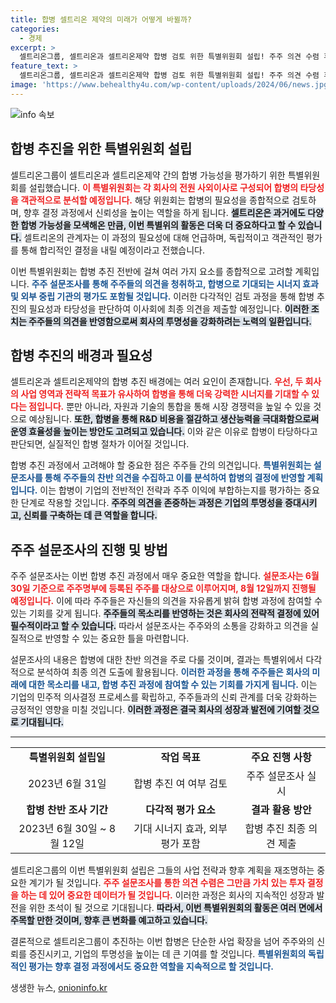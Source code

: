 ```yaml
---
title: 합병 셀트리온 제약의 미래가 어떻게 바뀔까?
categories:
  - 경제
excerpt: >
  셀트리온그룹, 셀트리온과 셀트리온제약 합병 검토 위한 특별위원회 설립! 주주 의견 수렴 후 합병 추진 여부 결정. 당신의 생각은? 클릭해서 자세히 알아보세요!
feature_text: >
  셀트리온그룹, 셀트리온과 셀트리온제약 합병 검토 위한 특별위원회 설립! 주주 의견 수렴 후 합병 추진 여부 결정. 당신의 생각은? 클릭해서 자세히 알아보세요!
image: 'https://www.behealthy4u.com/wp-content/uploads/2024/06/news.jpg'
---
```


<p><img src="https://www.behealthy4u.com/wp-content/uploads/2024/06/news.jpg" alt="info 속보" /></p>

<h2 data-ke-size="size26">합병 추진을 위한 특별위원회 설립</h2>

<p data-ke-size="size16">셀트리온그룹이 셀트리온과 셀트리온제약 간의 합병 가능성을 평가하기 위한 특별위원회를 설립했습니다. <b><span style="color: #ee2323;">이 특별위원회는 각 회사의 전원 사외이사로 구성되어 합병의 타당성을 객관적으로 분석할 예정입니다.</span></b> 해당 위원회는 합병의 필요성을 종합적으로 검토하며, 향후 결정 과정에서 신뢰성을 높이는 역할을 하게 됩니다. <b><span style="background-color: #21538527;">셀트리온은 과거에도 다양한 합병 가능성을 모색해온 만큼, 이번 특별위의 활동은 더욱 더 중요하다고 할 수 있습니다.</span></b> 셀트리온의 관계자는 이 과정의 필요성에 대해 언급하며, 독립적이고 객관적인 평가를 통해 합리적인 결정을 내릴 예정이라고 전했습니다.</p>

<p data-ke-size="size16">이번 특별위원회는 합병 추진 전반에 걸쳐 여러 가지 요소를 종합적으로 고려할 계획입니다. <b><span style="color: #1a5490;">주주 설문조사를 통해 주주들의 의견을 청취하고, 합병으로 기대되는 시너지 효과 및 외부 중립 기관의 평가도 포함될 것입니다.</span></b> 이러한 다각적인 검토 과정을 통해 합병 추진의 필요성과 타당성을 판단하여 이사회에 최종 의견을 제출할 예정입니다. <b><span style="background-color: #21538527;">이러한 조치는 주주들의 의견을 반영함으로써 회사의 투명성을 강화하려는 노력의 일환입니다.</span></b></p>

<h2>합병 추진의 배경과 필요성</h2>

<p data-ke-size="size16">셀트리온과 셀트리온제약의 합병 추진 배경에는 여러 요인이 존재합니다. <b><span style="color: #ee2323;">우선, 두 회사의 사업 영역과 전략적 목표가 유사하여 합병을 통해 더욱 강력한 시너지를 기대할 수 있다는 점입니다.</span></b> 뿐만 아니라, 자원과 기술의 통합을 통해 시장 경쟁력을 높일 수 있을 것으로 예상됩니다. <b><span style="background-color: #21538527;">또한, 합병을 통해 R&D 비용을 절감하고 생산능력을 극대화함으로써 운영 효율성을 높이는 방안도 고려되고 있습니다.</span></b> 이와 같은 이유로 합병이 타당하다고 판단되면, 실질적인 합병 절차가 이어질 것입니다.</p>

<p data-ke-size="size16">합병 추진 과정에서 고려해야 할 중요한 점은 주주들 간의 의견입니다. <b><span style="color: #1a5490;">특별위원회는 설문조사를 통해 주주들의 찬반 의견을 수집하고 이를 분석하여 합병의 결정에 반영할 계획입니다.</span></b> 이는 합병이 기업의 전반적인 전략과 주주 이익에 부합하는지를 평가하는 중요한 단계로 작용할 것입니다. <b><span style="background-color: #21538527;">주주의 의견을 존중하는 과정은 기업의 투명성을 증대시키고, 신뢰를 구축하는 데 큰 역할을 합니다.</span></b></p>

<h2>주주 설문조사의 진행 및 방법</h2>

<p data-ke-size="size16">주주 설문조사는 이번 합병 추진 과정에서 매우 중요한 역할을 합니다. <b><span style="color: #ee2323;">설문조사는 6월 30일 기준으로 주주명부에 등록된 주주를 대상으로 이루어지며, 8월 12일까지 진행될 예정입니다.</span></b> 이에 따라 주주들은 자신들의 의견을 자유롭게 밝혀 합병 과정에 참여할 수 있는 기회를 갖게 됩니다. <b><span style="background-color: #21538527;">주주들의 목소리를 반영하는 것은 회사의 전략적 결정에 있어 필수적이라고 할 수 있습니다.</span></b> 따라서 설문조사는 주주와의 소통을 강화하고 의견을 실질적으로 반영할 수 있는 중요한 틀을 마련합니다.</p>

<p data-ke-size="size16">설문조사의 내용은 합병에 대한 찬반 의견을 주로 다룰 것이며, 결과는 특별위에서 다각적으로 분석하여 최종 의견 도출에 활용됩니다. <b><span style="color: #1a5490;">이러한 과정을 통해 주주들은 회사의 미래에 대한 목소리를 내고, 합병 추진 과정에 참여할 수 있는 기회를 가지게 됩니다.</span></b> 이는 기업의 민주적 의사결정 프로세스를 확립하고, 주주들과의 신뢰 관계를 더욱 강화하는 긍정적인 영향을 미칠 것입니다. <b><span style="background-color: #21538527;">이러한 과정은 결국 회사의 성장과 발전에 기여할 것으로 기대됩니다.</span></b></p>

<hr />

<table style="width: 100%; border-collapse: collapse;">
<tbody>
<tr>
<td style="text-align: center; height: 17px;"><b>특별위원회 설립일</b></td>
<td style="text-align: center; height: 17px;"><b>작업 목표</b></td>
<td style="text-align: center; height: 17px;"><b>주요 진행 사항</b></td>
</tr>
<tr>
<td style="text-align: center; height: 17px;">2023년 6월 31일</td>
<td style="text-align: center; height: 17px;">합병 추진 여 여부 검토</td>
<td style="text-align: center; height: 17px;">주주 설문조사 실시</td>
</tr>
<tr>
<td style="text-align: center; height: 17px;"><b>합병 찬반 조사 기간</b></td>
<td style="text-align: center; height: 17px;"><b>다각적 평가 요소</b></td>
<td style="text-align: center; height: 17px;"><b>결과 활용 방안</b></td>
</tr>
<tr>
<td style="text-align: center; height: 17px;">2023년 6월 30일 ~ 8월 12일</td>
<td style="text-align: center; height: 17px;">기대 시너지 효과, 외부 평가 포함</td>
<td style="text-align: center; height: 17px;">합병 추진 최종 의견 제출</td>
</tr>
</tbody>
</table>

<p data-ke-size="size16">셀트리온그룹의 이번 특별위원회 설립은 그들의 사업 전략과 향후 계획을 재조명하는 중요한 계기가 될 것입니다. <b><span style="color: #ee2323;">주주 설문조사를 통한 의견 수렴은 그만큼 가치 있는 투자 결정을 하는 데 있어 중요한 데이터가 될 것입니다.</span></b> 이러한 과정은 회사의 지속적인 성장과 발전을 위한 초석이 될 것으로 기대됩니다. <b><span style="background-color: #21538527;">따라서, 이번 특별위원회의 활동은 여러 면에서 주목할 만한 것이며, 향후 큰 변화를 예고하고 있습니다.</span></b></p>

<p data-ke-size="size16">결론적으로 셀트리온그룹이 추진하는 이번 합병은 단순한 사업 확장을 넘어 주주와의 신뢰를 증진시키고, 기업의 투명성을 높이는 데 큰 기여를 할 것입니다. <b><span style="color: #1a5490;">특별위원회의 독립적인 평가는 향후 결정 과정에서도 중요한 역할을 지속적으로 할 것입니다.</span></b></p>
생생한 뉴스, <a href="https://onioninfo.kr" rel="dofollow">onioninfo.kr</a>


